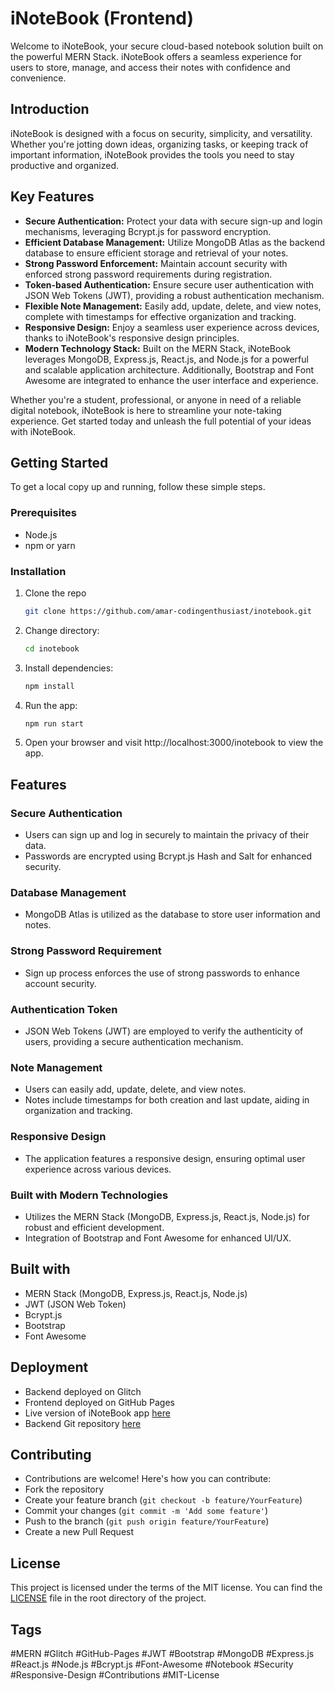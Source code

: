 # iNoteBook (Frontend)

Welcome to iNoteBook, your secure cloud-based notebook solution built on the powerful MERN Stack. iNoteBook offers a seamless experience for users to store, manage, and access their notes with confidence and convenience.

## Introduction

iNoteBook is designed with a focus on security, simplicity, and versatility. Whether you're jotting down ideas, organizing tasks, or keeping track of important information, iNoteBook provides the tools you need to stay productive and organized.

## Key Features

- **Secure Authentication:** Protect your data with secure sign-up and login mechanisms, leveraging Bcrypt.js for password encryption.
- **Efficient Database Management:** Utilize MongoDB Atlas as the backend database to ensure efficient storage and retrieval of your notes.
- **Strong Password Enforcement:** Maintain account security with enforced strong password requirements during registration.
- **Token-based Authentication:** Ensure secure user authentication with JSON Web Tokens (JWT), providing a robust authentication mechanism.
- **Flexible Note Management:** Easily add, update, delete, and view notes, complete with timestamps for effective organization and tracking.
- **Responsive Design:** Enjoy a seamless user experience across devices, thanks to iNoteBook's responsive design principles.
- **Modern Technology Stack:** Built on the MERN Stack, iNoteBook leverages MongoDB, Express.js, React.js, and Node.js for a powerful and scalable application architecture. Additionally, Bootstrap and Font Awesome are integrated to enhance the user interface and experience.

Whether you're a student, professional, or anyone in need of a reliable digital notebook, iNoteBook is here to streamline your note-taking experience. Get started today and unleash the full potential of your ideas with iNoteBook.

## Getting Started

To get a local copy up and running, follow these simple steps.

### Prerequisites

- Node.js
- npm or yarn

### Installation

1. Clone the repo
   ```sh
   git clone https://github.com/amar-codingenthusiast/inotebook.git
2. Change directory:
   ```sh
   cd inotebook
3. Install dependencies:
   ```sh
   npm install
4. Run the app:
   ```sh
   npm run start
5. Open your browser and visit http://localhost:3000/inotebook to view the app.

## Features

### Secure Authentication
- Users can sign up and log in securely to maintain the privacy of their data.
- Passwords are encrypted using Bcrypt.js Hash and Salt for enhanced security.

### Database Management
- MongoDB Atlas is utilized as the database to store user information and notes.

### Strong Password Requirement
- Sign up process enforces the use of strong passwords to enhance account security.

### Authentication Token
- JSON Web Tokens (JWT) are employed to verify the authenticity of users, providing a secure authentication mechanism.

### Note Management
- Users can easily add, update, delete, and view notes.
- Notes include timestamps for both creation and last update, aiding in organization and tracking.

### Responsive Design
- The application features a responsive design, ensuring optimal user experience across various devices.

### Built with Modern Technologies
- Utilizes the MERN Stack (MongoDB, Express.js, React.js, Node.js) for robust and efficient development.
- Integration of Bootstrap and Font Awesome for enhanced UI/UX.

## Built with
 - MERN Stack (MongoDB, Express.js, React.js, Node.js)
 - JWT (JSON Web Token)
 - Bcrypt.js
 - Bootstrap
 - Font Awesome

## Deployment
 - Backend deployed on Glitch
 - Frontend deployed on GitHub Pages
 - Live version of iNoteBook app [here](https://amar-codingenthusiast.github.io/inotebook)
 - Backend Git repository [here](https://github.com/amar-codingenthusiast/inotebook-backend)

## Contributing
 - Contributions are welcome! Here's how you can contribute:
 - Fork the repository
 - Create your feature branch (`git checkout -b feature/YourFeature`)
 - Commit your changes (`git commit -m 'Add some feature'`)
 - Push to the branch (`git push origin feature/YourFeature`)
 - Create a new Pull Request

## License
This project is licensed under the terms of the MIT license. You can find the [LICENSE](LICENSE) file in the root directory of the project.

## Tags
#MERN #Glitch #GitHub-Pages #JWT #Bootstrap #MongoDB #Express.js #React.js #Node.js #Bcrypt.js #Font-Awesome #Notebook #Security #Responsive-Design #Contributions #MIT-License
